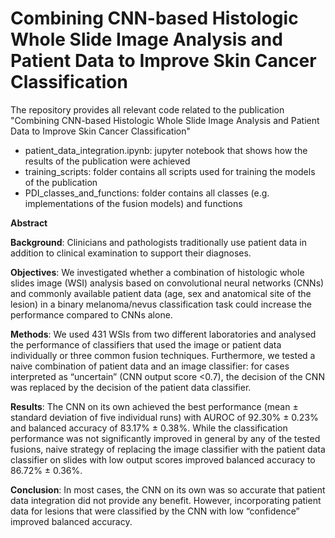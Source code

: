 # Combining CNN-based Histologic Whole Slide Image Analysis and Patient Data to Improve Skin Cancer Classification
The repository provides all relevant code related to the publication "Combining CNN-based Histologic Whole Slide Image Analysis and Patient Data to Improve Skin Cancer Classification"

- patient_data_integration.ipynb: jupyter notebook that shows how the results of the publication were achieved
- training_scripts: folder contains all scripts used for training the models of the publication
- PDI_classes_and_functions: folder contains all classes (e.g. implementations of the fusion models) and functions 

<strong>Abstract</strong>

<strong>Background</strong>: Clinicians and pathologists traditionally use patient data in addition to clinical examination to support their diagnoses. 

<strong>Objectives</strong>: We investigated whether a combination of histologic whole slides image (WSI) analysis based on convolutional neural networks (CNNs) and commonly available patient data (age, sex and anatomical site of the lesion) in a binary melanoma/nevus classification task could increase the performance compared to CNNs alone.

<strong>Methods</strong>: We used 431 WSIs from two different laboratories and analysed the performance of classifiers that used the image or patient data individually or three common fusion techniques. Furthermore, we tested a naive combination of patient data and an image classifier: for cases interpreted as “uncertain” (CNN output score <0.7), the decision of the CNN was replaced by the decision of the patient data classifier.

<strong>Results</strong>: The CNN on its own achieved the best performance (mean ± standard deviation of five individual runs) with AUROC of 92.30% ± 0.23% and balanced accuracy of 83.17% ± 0.38%. While the classification performance was not significantly improved in general by any of the tested fusions, naive strategy of replacing the image classifier with the patient data classifier on slides with low output scores improved balanced accuracy to 86.72% ± 0.36%.

<strong>Conclusion</strong>: In most cases, the CNN on its own was so accurate that patient data integration did not provide any benefit.  However, incorporating patient data for lesions that were classified by the CNN with low “confidence” improved balanced accuracy.
